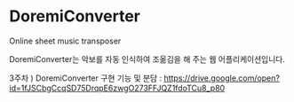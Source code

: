 # DoremiConverter
Online sheet music transposer

DoremiConverter는 악보를 자동 인식하여 조옮김을 해 주는 웹 어플리케이션입니다.

3주차 ) DoremiConverter 구현 기능 및 분담 : https://drive.google.com/open?id=1fJSCbgCcqSD75DrqpE6zwgO273FFJQZ1fdoTCu8_p80 
